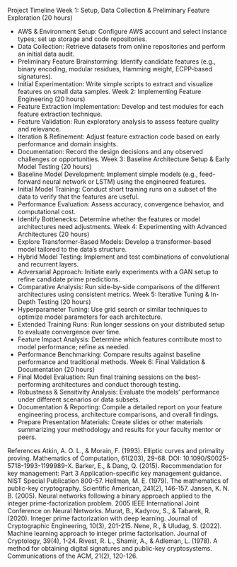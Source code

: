Project Timeline
Week 1: Setup, Data Collection & Preliminary Feature Exploration (20 hours)
- AWS & Environment Setup: Configure AWS account and select instance types; set up storage and code repositories.
- Data Collection: Retrieve datasets from online repositories and perform an initial data audit.
- Preliminary Feature Brainstorming: Identify candidate features (e.g., binary encoding, modular residues, Hamming weight, ECPP-based signatures).
- Initial Experimentation: Write simple scripts to extract and visualize features on small data samples.
Week 2: Implementing Feature Engineering (20 hours)
- Feature Extraction Implementation: Develop and test modules for each feature extraction technique.
- Feature Validation: Run exploratory analysis to assess feature quality and relevance.
- Iteration & Refinement: Adjust feature extraction code based on early performance and domain insights.
- Documentation: Record the design decisions and any observed challenges or opportunities.
Week 3: Baseline Architecture Setup & Early Model Testing (20 hours)
- Baseline Model Development: Implement simple models (e.g., feed-forward neural network or LSTM) using the engineered features.
- Initial Model Training: Conduct short training runs on a subset of the data to verify that the features are useful.
- Performance Evaluation: Assess accuracy, convergence behavior, and computational cost.
- Identify Bottlenecks: Determine whether the features or model architectures need adjustments.
Week 4: Experimenting with Advanced Architectures (20 hours)
- Explore Transformer-Based Models: Develop a transformer-based model tailored to the data’s structure.
- Hybrid Model Testing: Implement and test combinations of convolutional and recurrent layers.
- Adversarial Approach: Initiate early experiments with a GAN setup to refine candidate prime predictions.
- Comparative Analysis: Run side-by-side comparisons of the different architectures using consistent metrics.
Week 5: Iterative Tuning & In-Depth Testing (20 hours)
- Hyperparameter Tuning: Use grid search or similar techniques to optimize model parameters for each architecture.
- Extended Training Runs: Run longer sessions on your distributed setup to evaluate convergence over time.
- Feature Impact Analysis: Determine which features contribute most to model performance; refine as needed.
- Performance Benchmarking: Compare results against baseline performance and traditional methods.
Week 6: Final Validation & Documentation (20 hours)
- Final Model Evaluation: Run final training sessions on the best-performing architectures and conduct thorough testing.
- Robustness & Sensitivity Analysis: Evaluate the models’ performance under different scenarios or data subsets.
- Documentation & Reporting: Compile a detailed report on your feature engineering process, architecture comparisons, and overall findings.
- Prepare Presentation Materials: Create slides or other materials summarizing your methodology and results for your faculty mentor or peers.

References
Atkin, A. O. L., & Morain, F. (1993). Elliptic curves and primality proving. Mathematics of Computation, 61(203), 29-68. DOI: 10.1090/S0025-5718-1993-1199989-X.
Barker, E., & Dang, Q. (2015). Recommendation for key management: Part 3 Application-specific key management guidance. NIST Special Publication 800-57.
Hellman, M. E. (1979). The mathematics of public-key cryptography. Scientific American, 241(2), 146-157.
Jansen, K. N. B. (2005). Neural networks following a binary approach applied to the integer prime-factorization problem. 2005 IEEE International Joint Conference on Neural Networks.
Murat, B., Kadyrov, S., & Tabarek, R. (2020). Integer prime factorization with deep learning. Journal of Cryptographic Engineering, 10(3), 201-215.
Nene, R., & Uludag, S. (2022). Machine learning approach to integer prime factorisation. Journal of Cryptology, 39(4), 1-24.
Rivest, R. L., Shamir, A., & Adleman, L. (1978). A method for obtaining digital signatures and public-key cryptosystems. Communications of the ACM, 21(2), 120-126.